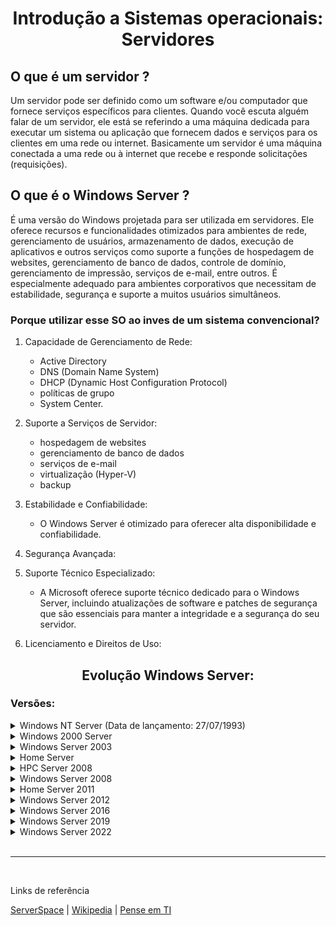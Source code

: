 <h1 align="center">Introdução a Sistemas operacionais: Servidores</h1>

## O que é um servidor ?

Um servidor pode ser definido como um software e/ou computador que fornece serviços específicos para clientes. Quando você escuta alguém falar de um servidor, ele está se referindo a uma máquina dedicada para executar um sistema ou aplicação que fornecem dados e serviços para os clientes em uma rede ou internet. Basicamente um servidor é uma máquina conectada a uma rede ou à internet que recebe e responde solicitações (requisições).

## O que é o Windows Server ?

É uma versão do Windows projetada para ser utilizada em servidores. Ele oferece recursos e funcionalidades otimizados para ambientes de rede, gerenciamento de usuários, armazenamento de dados, execução de aplicativos e outros serviços como suporte a funções de hospedagem de websites, gerenciamento de banco de dados, controle de domínio, gerenciamento de impressão, serviços de e-mail, entre outros. É especialmente adequado para ambientes corporativos que necessitam de estabilidade, segurança e suporte a muitos usuários simultâneos.

### Porque utilizar esse SO ao inves de um sistema convencional?

1. Capacidade de Gerenciamento de Rede:
    - Active Directory
	- DNS (Domain Name System)
	- DHCP (Dynamic Host Configuration Protocol)
	- políticas de grupo
	- System Center.

2. Suporte a Serviços de Servidor:
    - hospedagem de websites
	- gerenciamento de banco de dados
	- serviços de e-mail
	- virtualização (Hyper-V)
	- backup

3. Estabilidade e Confiabilidade:

    - O Windows Server é otimizado para oferecer alta disponibilidade e confiabilidade. 

4. Segurança Avançada:

5. Suporte Técnico Especializado:

    - A Microsoft oferece suporte técnico dedicado para o Windows Server, incluindo atualizações de software e patches de segurança que são essenciais para manter a integridade e a segurança do seu servidor.

6. Licenciamento e Direitos de Uso: 

<h2 align="center">Evolução Windows Server:</h1>

### Versões:

<details>
    <summary>Windows NT Server (Data de lançamento: 27/07/1993)</summary>

</br>

    Versões:

    3.1 Advanced Server
    3.5 Server 
    3.51 Server 
    4.0 Server   

    Edições:

    Advanced Server e Workstation	
    Workstation e Server	
    Workstation e Server	
    Workstation, Server, Server Enterprise Edition, Terminal Server, Embedded	

    Funcionalidades:



</details>

<details>
    <summary>Windows 2000 Server</summary>

    Funcionalidades: 

    * Active Directory
    * DNS Server
    * DHCP Server
    * Group Policy
    * MMC
    * Desfragmentação de disco
    * Proteção de arquivos críticos do sistema

    Edições:

    Professional, Server, Advanced Server e Datacenter Server.


</details>

<details>
    <summary>Windows Server 2003</summary>

    Windows Server 2003 R2

</details>

<details>
    <summary>Home Server</summary>

    Versão do Windows Server para servidores domésticos

</details>

<details>
    <summary>HPC Server 2008</summary>

    Desenvolvido para computação de alto desempenho e resolução de problemas complexos, como:

        Decodificação de genomas
        Animação de filmes
        Análise de riscos financeiros
        Simplificação de simulação de testes de colisão
        Modelagem de soluções de meteorologia global
        Dinâmica de fluido computacional (CFD) e outros problemas altamente complexos.

    Funcionalidades:

        Integração com o Windows Azure na qual pode-se usar recursos em execução de um Datacenter do Windows, para ampliar a capacidade de seu cluster do Windows HPC local.
    
        Com o Windows HPC pode-se usar computadores inativos com Windows 7 para estender a capacidade de computação dos clusters existentes sem precisar comprar hardware adicional.

</details>

<details>
    <summary>Windows Server 2008</summary>

    Versões:

    Windows Server 2008 R2

    Funcionalidades:

        Virtualização Hyper-V 
        Server Core (Configuração e manutenção é feita inteiramente através de janelas de interface de linha de comando ou conectando-se à máquina remotamente)
        BitLocker
        IPv6 nativo
        Rede sem fio nativa
        Recuperação baseadas em imagem
        ASLR (randomização de layout de espaço de endereço)
        Firewall do Windows melhorado com configuração padrão segura
        Clustering de failover
        Windows System Resource Manager (gerenciamento de recursos e pode ser usado para controlar a quantidade de recursos que um processo ou um usuário pode usar com base nas prioridades de negócios).
        Melhorias no núcleo do SO
        Melhorias no Active Directory
        Melhorias relacionadas a políticas
        Aperfeiçoamentos de protocolo e criptografia

    Edições:

        Standard
        Enterprise 
        Datacenter 
        Web Server 

</details>

<details>
    <summary>Home Server 2011</summary>

     Sistema operacional para servidores domésticos desenvolvido pela Microsoft para suceder o Windows Home Server.

</details>

<details>
    <summary>Windows Server 2012</summary>

    Versões: 
    
        Windows Server 2012 R2

    Funcionalidades:

        Opções de instalação "Server Core" e "Server com uma GUI" 
        Nova versão do Gerenciador de Servidor
        Nova versão do Gerenciador de tarefas
        Nova versão do Hyper-V
        Servidor web IIS 8.0 da própria Microsoft

    Edições:

        Datacenter
        Standard
        Essentials
        Foundation

</details>

<details>
    <summary>Windows Server 2016</summary>

    Funcionalidades:

        Contêineres Windows
        Nano Server
        Interface do Windows 10
        Introdução a recursos para computação em nuvem
        Sistema de ficheiros distribuídos (DFS - Distributed File System)
        Serviços de Terminal (Terminal Services)
        Sistema de logs para anormalidades 

    Edições:

        Nano Server
        Stardard
        Datacenter
        Essentials

</details>

<details>
    <summary>Windows Server 2019</summary>

    Funcionalidades:

        Melhorias nas tecnologias para computação em nuvem (Windows Azure)

        Windows Admin Center: Uma nova maneira de administrar remotamente a infraestrutura do servidor, melhorar a infraestrutura hiperconvergente e o suporte profundo para o subsistema Linux.   

        Melhorias no desempenho da rede para cargas de trabalho virtuais
        Contêineres do Linux no Windows
        Infraestrutura Hiper-Convergente (IHC)
        Suporte do Kubernetes

</details>

<details>
    <summary>Windows Server 2022</summary>

    Funcionalidades:

    Mais recursos de segurança:

        TPM 2.0[8]
        Servidor de núcleo seguro
        Credential Guard 
        Hypervisor-protected Code Integrity (HVCI)
        Inicialização segura do UEFI
        Proteção de inicialização DMA
        DNS sobre HTTPS
        Criptografia AES-256 no SMB

    Mais recurso de Armazenamento:

        Serviço de Migração de Armazenamento (SMS)
        Compressão do Server Message Block (SMB)
        Segurança e desempenho do armazenamento

    Benefícios do Azure hybrid

    Edições:

        Essentials: Destinado a pequenas empresas, máximo de 25 usuários e 50 dispositivos.

        Standard: Destinado a ambientes VCC físicos ou fracos, Apenas duas máquinas virtuais e um host Hyper-V são considerados utilizáveis.

        Datacenter: Destinado a data centers altamente virtualizados e ambientes de nuvem.

        Azure Datacenter: Projetado para a plataforma Microsoft Azure.

</details>

</br>

-------

</br>

Links de referência

[ServerSpace](https://serverspace.com.br/support/help/windows-server-versions-editions-licensing/) | [Wikipedia](https://pt.wikipedia.org/wiki/Windows_Server) | [Pense em TI](https://penseemti.com.br/artigos/a-historia-do-windows-server/)
